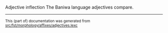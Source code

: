 Adjective inflection
The Baniwa language adjectives compare.

* * *

<small>This (part of) documentation was generated from [src/fst/morphology/affixes/adjectives.lexc](https://github.com/giellalt/lang-bwi/blob/main/src/fst/morphology/affixes/adjectives.lexc)</small>
